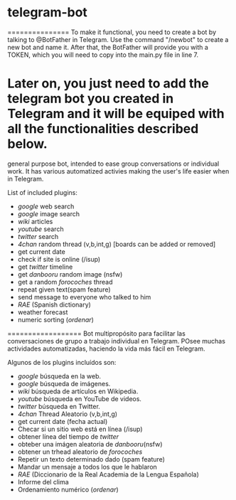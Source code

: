# telegram-bot
===============
To make it functional, you need to create a bot by talking to @BotFather in Telegram. Use the command "/newbot"
to create a new bot and name it. After that, the BotFather will provide you with a TOKEN, which you will need to copy into the main.py file in line 7. 

Later on, you just need to add the telegram bot you created in Telegram and it will be equiped with all the functionalities described below. 
================

general purpose bot, intended to ease group conversations or individual work. It has various automatized activies making the user's life easier when in Telegram.

List of included plugins:

* *google* web search
* *google* image search
* *wiki* articles
* *youtube* search
* *twitter* search
* *4chan* random thread (v,b,int,g) [boards can be added or removed]
* get current date
* check if site is online (/isup)
* get *twitter* timeline
* get *danbooru* random image (nsfw)
* get a random *forocoches* thread 
* repeat given text(spam feature)
* send message to everyone who talked to him
* *RAE* (Spanish dictionary)
* weather forecast
* numeric sorting (*ordenar*)

==================
Bot multipropósito para facilitar las conversaciones de grupo a trabajo individual en Telegram. 
POsee muchas actividades automatizadas, haciendo la vida más fácil en Telegram. 

Algunos de los plugins incluídos son: 

* *google* búsqueda en la web.
* *google* búsqueda de imágenes.
* *wiki* búsqueda de artículos en Wikipedia.
* *youtube* búsqueda en YouTube de videos.
* *twitter* búsqueda en Twitter.
* *4chan* Thread Aleatorio (v,b,int,g)
* get current date (fecha actual)
* Checar si un sitio web está en línea (/isup)
* obtener línea del tiempo de *twitter* 
* obteber una imágen aleatoria de *danbooru*(nsfw)
* obtener un trhead aleatorio de *forocoches* 
* Repetir un texto determinado dado (spam feature)
* Mandar un mensaje a todos los que le hablaron
* *RAE* (Diccionario de la Real Academia de la Lengua Española)
* Informe del clima
* Ordenamiento numérico (*ordenar*)
